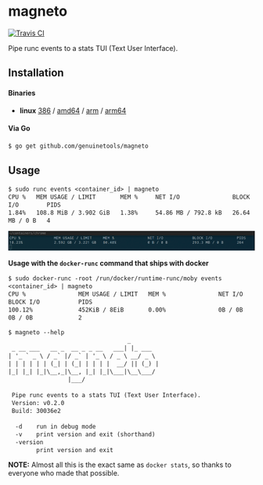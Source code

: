 # magneto

[![Travis CI](https://travis-ci.org/genuinetools/magneto.svg?branch=master)](https://travis-ci.org/genuinetools/magneto)

Pipe runc events to a stats TUI (Text User Interface).

## Installation

#### Binaries

- **linux** [386](https://github.com/genuinetools/magneto/releases/download/v0.2.0/magneto-linux-386) / [amd64](https://github.com/genuinetools/magneto/releases/download/v0.2.0/magneto-linux-amd64) / [arm](https://github.com/genuinetools/magneto/releases/download/v0.2.0/magneto-linux-arm) / [arm64](https://github.com/genuinetools/magneto/releases/download/v0.2.0/magneto-linux-arm64)

#### Via Go

```bash
$ go get github.com/genuinetools/magneto
```

## Usage

```console
$ sudo runc events <container_id> | magneto
CPU %   MEM USAGE / LIMIT       MEM %     NET I/O               BLOCK I/O        PIDS
1.84%   108.8 MiB / 3.902 GiB   1.38%     54.86 MB / 792.8 kB   26.64 MB / 0 B   4
```

![chrome.png](chrome.png)

**Usage with the `docker-runc` command that ships with docker**

```console
$ sudo docker-runc -root /run/docker/runtime-runc/moby events <container_id> | magneto
CPU %               MEM USAGE / LIMIT   MEM %               NET I/O             BLOCK I/O           PIDS
100.12%             452KiB / 8EiB       0.00%               0B / 0B             0B / 0B             2
```

```console
$ magneto --help
                                  _
 _ __ ___   __ _  __ _ _ __   ___| |_ ___
| '_ ` _ \ / _` |/ _` | '_ \ / _ \ __/ _ \
| | | | | | (_| | (_| | | | |  __/ || (_) |
|_| |_| |_|\__,_|\__, |_| |_|\___|\__\___/
                 |___/

 Pipe runc events to a stats TUI (Text User Interface).
 Version: v0.2.0
 Build: 30036e2

  -d    run in debug mode
  -v    print version and exit (shorthand)
  -version
        print version and exit
```

**NOTE:** Almost all this is the exact same as `docker stats`, so thanks to
everyone who made that possible.
